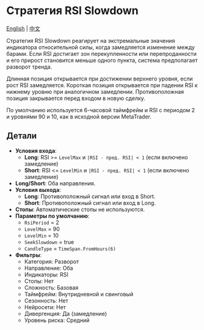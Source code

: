 # Стратегия RSI Slowdown
[English](README.md) | [中文](README_cn.md)

Стратегия RSI Slowdown реагирует на экстремальные значения индикатора относительной силы, когда замедляется изменение между барами. Если RSI достигает зон перекупленности или перепроданности и его прирост становится меньше одного пункта, система предполагает разворот тренда.

Длинная позиция открывается при достижении верхнего уровня, если рост RSI замедляется. Короткая позиция открывается при падении RSI к нижнему уровню при аналогичном замедлении. Противоположная позиция закрывается перед входом в новую сделку.

По умолчанию используется 6-часовой таймфрейм и RSI с периодом 2 и уровнями 90 и 10, как в исходной версии MetaTrader.

## Детали
- **Условия входа**:
  - **Long**: RSI >= `LevelMax` и `|RSI - пред. RSI| < 1` (если включено замедление)
  - **Short**: RSI <= `LevelMin` и `|RSI - пред. RSI| < 1` (если включено замедление)
- **Long/Short**: Оба направления.
- **Условия выхода**:
  - **Long**: Противоположный сигнал или вход в Short.
  - **Short**: Противоположный сигнал или вход в Long.
- **Стопы**: Автоматические стопы не используются.
- **Параметры по умолчанию**:
  - `RsiPeriod` = 2
  - `LevelMax` = 90
  - `LevelMin` = 10
  - `SeekSlowdown` = true
  - `CandleType` = `TimeSpan.FromHours(6)`
- **Фильтры**:
  - Категория: Разворот
  - Направление: Оба
  - Индикаторы: RSI
  - Стопы: Нет
  - Сложность: Базовая
  - Таймфрейм: Внутридневной и свинговый
  - Сезонность: Нет
  - Нейросети: Нет
  - Дивергенция: Да (замедление)
  - Уровень риска: Средний
